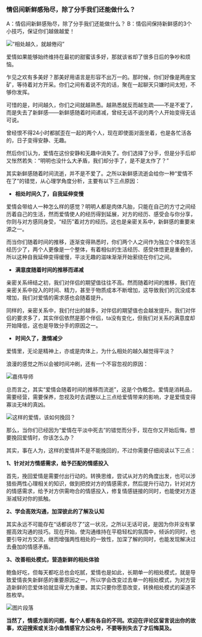 ### 情侣间新鲜感殆尽，除了分手我们还能做什么？

A：情侣间新鲜感殆尽，除了分手我们还能做什么？
B：情侣间保持新鲜感的3个小技巧，保证你们越做越爱！

![“相处越久，就越倦闷”](/im/images/articles/a5/a5_2/image1.png "“相处越久，就越倦闷”")

爱情如果能够始终维持在最初的甜蜜该多好，那就该省却了很多日后的争吵和烦恼。

乍见之欢有多美好？那美好用语言是形容不出万一的。那时候，你们好像是两座宝矿，等待着对方开采。你们之间有着说不完的话，聚在一起聊天只嫌时间太短，不够你发挥。

可惜的是，时间越久，你们之间就越熟悉。越熟悉就反而越生疏——不是不爱了，而是失去了新鲜感——新鲜感随着时间递减，曾经无话不说的两个人开始变得无话可说。

曾经恨不得24小时都腻歪在一起的两个人，现在即使面对面坐着，也是各忙活各的，日子变得安静、无趣。

然后你们认为，爱情在这份安静和无趣中消失了。你们选择了分手，但是分手后却又怅然若失：“明明也没什么大矛盾，我们却分手了，是不是太作了？”

其实新鲜感随着时间流逝，并不是不爱了。之所以新鲜感流逝会给你一种“爱情不在了”的错觉，从心理学角度分析，主要有以下三点原因：

- **相处时间久了，自我延伸变慢**

爱情会带给人一种怎么样的感觉？明明人都是肉体凡胎，只能在自己的方寸之间经历着自己的生活，然而爱情使人的经历得到延展，对方的经历、感受会与你分享，你则与对方感同身受，“经历”着对方的经历。这也是亲密关系中，新鲜感的重要来源之一。

而当你们随着时间的推移，逐渐变得熟悉时，你们两个人之间作为独立个体的生活经历少了，两个人更像是一个整体，有着相似的生活经历、感受体悟更是重叠的，所以这种自我延伸变得缓慢，平淡无趣的滋味渐渐开始萦绕在你们之间。

- **满意度随着时间的推移而递减**

亲密关系缔结之初，我们对伴侣的期望值往往不高。然而随着时间的推移，我们在亲密关系中投入的时间、精力，甚至于物质成本不断增加，这导致我们的沉没成本增加，我们对爱情的需求感也会随着提升。

同样的，亲密关系中，我们付出的越多，对伴侣的期望值也会越发提升。我们对伴侣的要求多了，其实伴侣依然是那个伴侣，ta没有变化，但我们对关系的满意度却开始降低，这也是导致分手的原因之一。

- **时间久了，激情减少**

爱情里，无论是精神上，亦或是肉体上，为什么相处的越久越觉得平淡？

浪漫的感觉之所以会被时间冲刷，还有一个不容忽视的原因：

![嘉伟导师](/im/images/articles/a5/a5_2/image2.png "嘉伟导师")

总而言之，其实“爱情会随着时间的推移而流逝”，这是个伪概念。爱情是消耗品，需要经营，需要保养，忽视及时去调整以上三点给爱情带来的影响，才是爱情变得寡淡无味的真凶。

![这样的爱情，该如何挽回？](/im/images/articles/a5/a5_2/image3.png "这样的爱情，该如何挽回？")

那么，当你们已经因为“爱情在平淡中死去”的错觉而分手，现在你又开始后悔，想要挽回爱情时，你该怎么办？

其实，事在人为，这样的爱情并不是不能挽回的，不过你需要仔细阅读以下三点：

**1、针对对方情感需求，给予匹配的情感投入**

首先，挽回爱情是需要付出行动的。转换思维，尝试从对方的角度出发，也可以涉猎些两性心理相关的知识，做到把控对方的情感需求，然后提升行动力，针对对方的情感需求，给予对方供需吻合的情感投入，修复情感链接的同时，也能使对方逐渐减轻对你的抵触。

**2、学会高效沟通，加深彼此的了解及认知**

其实永远不可能存在“话都说尽了”这一状况，之所以无话可说，是因为你并没有掌握高效沟通的技巧。现在开始，使沟通维持在平稳轻松的氛围中，倾诉的同时，也要引导对方交流，继而增强两性相处的一致性，加深了解的同时，也能发现解决过去叠加的情感矛盾。

**3、改善相处模式，营造新鲜的相处体验**

鲍鱼好吃，但每天都吃总也会吃腻，爱情也是如此，长期单一的相处模式，就是导致爱情丧失新鲜感的重要原因之一，所以学会改变过去单一的相处模式，为对方营造新鲜的恋爱体验就显得尤为重要。其实只要你愿意改变，转换相处模式的渠道不胜枚举。

![图片段落](/im/images/articles/a5/a5_2/image4.png "图片段落")

**当然了，情感方面的问题，每个人都有各自的不同。欢迎在评论区留言说出你的故事，欢迎搜索或关注小鱼情感官方公众号，不要等到失去了才后悔莫及。**
